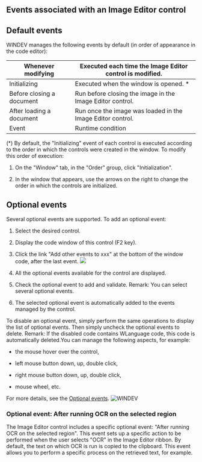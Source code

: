 


## Events associated with an Image Editor control
			



<a name="NOTE1"></a>
<a name="NOTE1_1"></a>


## Default events
<a name="default_events_ELTTEXTE000125"></a>
WINDEV manages the following events by default (in order of appearance in the code editor):

| Whenever modifying | Executed each time the Image Editor control is modified. |
| --- | --- |
| Initializing | Executed when the window is opened. \* |
| Before closing a document | Run before closing the image in the Image Editor control. |
| After loading a document | Run once the image was loaded in the Image Editor control. |
| Event | Runtime condition |


(\*) By default, the "Initializing" event of each control is executed according to the order in which the controls were created in the window. To modify this order of execution: 

1. On the "Window" tab, in the "Order" group, click "Initialization".

2. In the window that appears, use the arrows on the right to change the order in which the controls are initialized.




<a name="NOTE2"></a>
<a name="NOTE2_1"></a>


## Optional events
<a name="optional_events_ELTTEXTE000149"></a>
Several optional events are supported.
To add an optional event:

1. Select the desired control.

2. Display the code window of this control (F2 key).

3. Click the link "Add other events to xxx" at the bottom of the window code, after the last event.  ![](https://doc.pcsoft.fr/en-US/images/image.awp?langid=3&name=Traitements_optionnels_WD_OK%20-%20HC%20N%B0001.gif)


4. All the optional events available for the control are displayed. 

5. Check the optional event to add and validate. 
	Remark: You can select several optional events. 

6. The selected optional event is automatically added to the events managed by the control.




To disable an optional event, simply perform the same operations to display the list of optional events. Then simply uncheck the optional events to delete. 
Remark: If the disabled code contains WLanguage code, this code is automatically deleted.You can manage the following aspects, for example:

- the mouse hover over the control,

- left mouse button down, up, double click,

- right mouse button down, up, double click, 

- mouse wheel, etc.




For more details, see the [Optional events](../WDChamp/1014004.md).
![WINDEV](https://doc.pcsoft.fr/ext/images/us/WD.png) 

### Optional event: After running OCR on the selected region
<a name="optional_event_after_running_ocr_the_selected_region_ELTPARAGRAPHE000076"></a>

The Image Editor control includes a specific optional event: "After running OCR on the selected region". This event sets up a specific action to be performed when the user selects "OCR" in the Image Editor ribbon. By default, the text on which OCR is run is copied to the clipboard. This event allows you to perform a specific process on the retrieved text, for example. 


